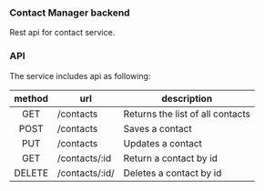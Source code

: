 ### Contact Manager backend
Rest api for contact service.

### API
The service includes api as following:

|method|url|description|
|:---:| ---| ---|
|GET| /contacts | Returns the list of all contacts|
|POST|/contacts | Saves a contact|
|PUT| /contacts | Updates a contact|
|GET|/contacts/:id| Return a contact by id|
|DELETE|/contacts/:id/ |Deletes a contact by id |
